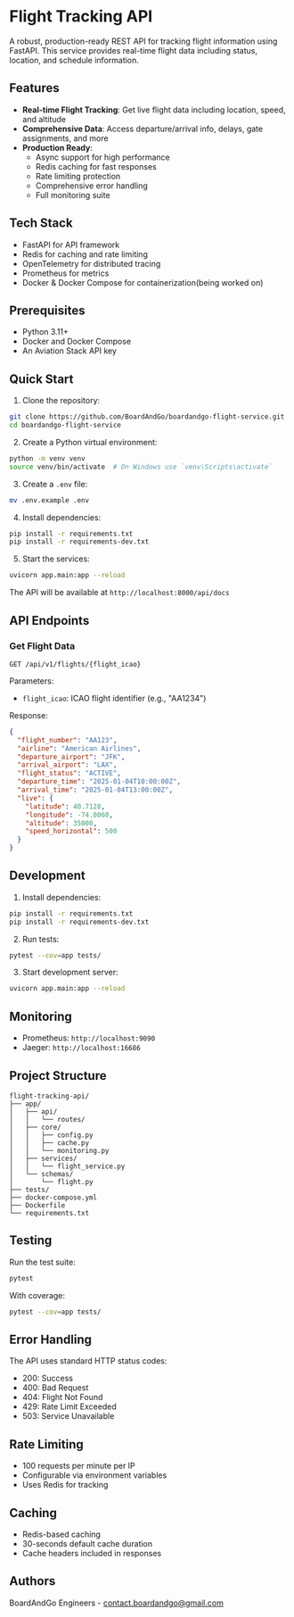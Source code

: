 # Flight Tracking API

A robust, production-ready REST API for tracking flight information using FastAPI. This service provides real-time flight data including status, location, and schedule information.

## Features

- **Real-time Flight Tracking**: Get live flight data including location, speed, and altitude
- **Comprehensive Data**: Access departure/arrival info, delays, gate assignments, and more
- **Production Ready**:
  - Async support for high performance
  - Redis caching for fast responses
  - Rate limiting protection
  - Comprehensive error handling
  - Full monitoring suite

## Tech Stack

- FastAPI for API framework
- Redis for caching and rate limiting
- OpenTelemetry for distributed tracing
- Prometheus for metrics
- Docker & Docker Compose for containerization(being worked on)

## Prerequisites

- Python 3.11+
- Docker and Docker Compose
- An Aviation Stack API key

## Quick Start

1. Clone the repository:
```bash
git clone https://github.com/BoardAndGo/boardandgo-flight-service.git
cd boardandgo-flight-service
```

2. Create a Python virtual environment:
```bash
python -m venv venv
source venv/bin/activate  # On Windows use `venv\Scripts\activate`
```

3. Create a `.env` file:
```bash
mv .env.example .env
```

4. Install dependencies:
```bash
pip install -r requirements.txt
pip install -r requirements-dev.txt
```

5. Start the services:
```bash
uvicorn app.main:app --reload
```

The API will be available at `http://localhost:8000/api/docs`

## API Endpoints

### Get Flight Data

```http
GET /api/v1/flights/{flight_icao}
```

Parameters:
- `flight_icao`: ICAO flight identifier (e.g., "AA1234")

Response:
```json
{
  "flight_number": "AA123",
  "airline": "American Airlines",
  "departure_airport": "JFK",
  "arrival_airport": "LAX",
  "flight_status": "ACTIVE",
  "departure_time": "2025-01-04T10:00:00Z",
  "arrival_time": "2025-01-04T13:00:00Z",
  "live": {
    "latitude": 40.7128,
    "longitude": -74.0060,
    "altitude": 35000,
    "speed_horizontal": 500
  }
}
```

## Development

1. Install dependencies:
```bash
pip install -r requirements.txt
pip install -r requirements-dev.txt
```

2. Run tests:
```bash
pytest --cov=app tests/
```

3. Start development server:
```bash
uvicorn app.main:app --reload
```

## Monitoring

- Prometheus: `http://localhost:9090`
- Jaeger: `http://localhost:16686`

## Project Structure

```
flight-tracking-api/
├── app/
│   ├── api/
│   │   └── routes/
│   ├── core/
│   │   ├── config.py
│   │   ├── cache.py
│   │   └── monitoring.py
│   ├── services/
│   │   └── flight_service.py
│   └── schemas/
│       └── flight.py
├── tests/
├── docker-compose.yml
├── Dockerfile
└── requirements.txt
```


## Testing

Run the test suite:
```bash
pytest
```

With coverage:
```bash
pytest --cov=app tests/
```

## Error Handling

The API uses standard HTTP status codes:
- 200: Success
- 400: Bad Request
- 404: Flight Not Found
- 429: Rate Limit Exceeded
- 503: Service Unavailable

## Rate Limiting

- 100 requests per minute per IP
- Configurable via environment variables
- Uses Redis for tracking

## Caching

- Redis-based caching
- 30-seconds default cache duration
- Cache headers included in responses

## Authors

BoardAndGo Engineers - [contact.boardandgo@gmail.com](mailto:contact.boardandgo@gmail.com)